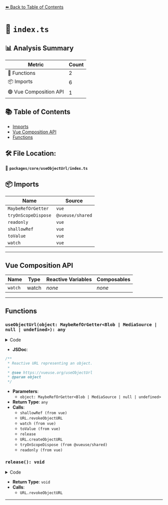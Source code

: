 [⬅️ Back to Table of Contents](../../../index.md)

# 📄 `index.ts`

## 📊 Analysis Summary

| Metric | Count |
|--------|-------|
| 🔧 Functions | 2 |
| 📦 Imports | 6 |
| 🟢 Vue Composition API | 1 |

## 📚 Table of Contents

- [Imports](#imports)
- [Vue Composition API](#vue-composition-api)
- [Functions](#functions)

## 🛠️ File Location:
📂 **`packages/core/useObjectUrl/index.ts`**

## 📦 Imports

| Name | Source |
|------|--------|
| `MaybeRefOrGetter` | `vue` |
| `tryOnScopeDispose` | `@vueuse/shared` |
| `readonly` | `vue` |
| `shallowRef` | `vue` |
| `toValue` | `vue` |
| `watch` | `vue` |


---

## Vue Composition API

| Name | Type | Reactive Variables | Composables |
|------|------|-------------------|-------------|
| `watch` | watch | *none* | *none* |


---

## Functions

### `useObjectUrl(object: MaybeRefOrGetter<Blob | MediaSource | null | undefined>): any`

<details><summary>Code</summary>

```ts
export function useObjectUrl(object: MaybeRefOrGetter<Blob | MediaSource | null | undefined>) {
  const url = shallowRef<string | undefined>()

  const release = () => {
    if (url.value)
      URL.revokeObjectURL(url.value)

    url.value = undefined
  }

  watch(
    () => toValue(object),
    (newObject) => {
      release()

      if (newObject)
        url.value = URL.createObjectURL(newObject)
    },
    { immediate: true },
  )

  tryOnScopeDispose(release)

  return readonly(url)
}
```
</details>

- **JSDoc**:
```ts
/**
 * Reactive URL representing an object.
 *
 * @see https://vueuse.org/useObjectUrl
 * @param object
 */
```

- **Parameters**:
  - `object: MaybeRefOrGetter<Blob | MediaSource | null | undefined>`
- **Return Type**: `any`
- **Calls**:
  - `shallowRef (from vue)`
  - `URL.revokeObjectURL`
  - `watch (from vue)`
  - `toValue (from vue)`
  - `release`
  - `URL.createObjectURL`
  - `tryOnScopeDispose (from @vueuse/shared)`
  - `readonly (from vue)`
### `release(): void`

<details><summary>Code</summary>

```ts
() => {
    if (url.value)
      URL.revokeObjectURL(url.value)

    url.value = undefined
  }
```
</details>

- **Return Type**: `void`
- **Calls**:
  - `URL.revokeObjectURL`

---